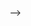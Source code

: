 
<!--

Vorlage: Arbeit vom Roman?

Theorie
  * things from the knowledge-base: redux, flux, angular, meteor, linked-data
    * instead of in problem-description (more abstract there)
  * hevner's knowledge-base?


## Ressources

### Redux

<https://medium.com/javascript-scene/10-tips-for-better-redux-architecture-69250425af44#.auuzhdjz3>
[You Might Not Need Redux](https://medium.com/@dan_abramov/you-might-not-need-redux-be46360cf367#.2xg3p7aef)


<!-- TODO see hevner_summary + notes !!!! -->
<!--
TODO
Technische Realisierung / solutions
  * follow hevner's structure(?)
-->
<!--
describe architecture / redux cycle here
describe entire tool-chain?

-->
-->

